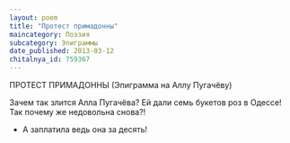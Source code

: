 ```yaml
---
layout: poem
title: "Протест примадонны"
maincategory: Поэзия
subcategory: Эпиграммы
date_published: 2013-03-12
chitalnya_id: 759367
---
```




ПРОТЕСТ ПРИМАДОННЫ
(Эпиграмма на Аллу Пугачёву)

Зачем так злится Алла Пугачёва?
Ей дали семь букетов роз в Одессе!
Так почему же недовольна снова?!
- А заплатила ведь она за десять!






